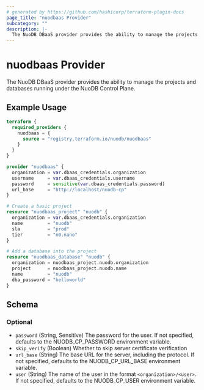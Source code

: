 ```yaml
---
# generated by https://github.com/hashicorp/terraform-plugin-docs
page_title: "nuodbaas Provider"
subcategory: ""
description: |-
  The NuoDB DBaaS provider provides the ability to manage the projects and databases running under the NuoDB Control Plane.
---
```


# nuodbaas Provider

The NuoDB DBaaS provider provides the ability to manage the projects and databases running under the NuoDB Control Plane.

## Example Usage

```terraform
terraform {
  required_providers {
    nuodbaas = {
      source = "registry.terraform.io/nuodb/nuodbaas"
    }
  }
}

provider "nuodbaas" {
  organization = var.dbaas_credentials.organization
  username     = var.dbaas_credentials.username
  password     = sensitive(var.dbaas_credentials.password)
  url_base     = "http://localhost/nuodb-cp"
}

# Create a basic project
resource "nuodbaas_project" "nuodb" {
  organization = var.dbaas_credentials.organization
  name         = "nuodb"
  sla          = "prod"
  tier         = "n0.nano"
}

# Add a database into the project
resource "nuodbaas_database" "nuodb" {
  organization = nuodbaas_project.nuodb.organization
  project      = nuodbaas_project.nuodb.name
  name         = "nuodb"
  dba_password = "helloworld"
}
```

<!-- schema generated by tfplugindocs -->
## Schema

### Optional

- `password` (String, Sensitive) The password for the user. If not specified, defaults to the NUODB_CP_PASSWORD environment variable.
- `skip_verify` (Boolean) Whether to skip server certificate verification
- `url_base` (String) The base URL for the server, including the protocol. If not specified, defaults to the NUODB_CP_URL_BASE environment variable.
- `user` (String) The name of the user in the format `<organization>/<user>`. If not specified, defaults to the NUODB_CP_USER environment variable.
